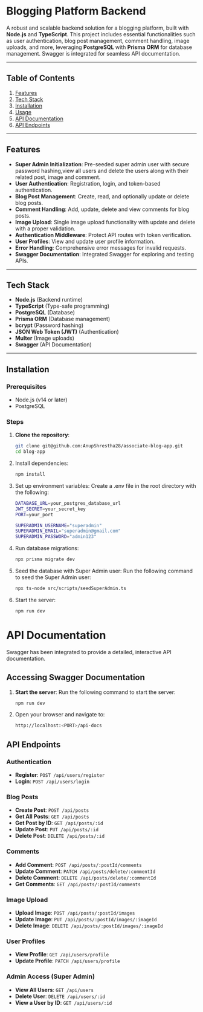 # Blogging Platform Backend  

A robust and scalable backend solution for a blogging platform, built with **Node.js** and **TypeScript**. This project includes essential functionalities such as user authentication, blog post management, comment handling, image uploads, and more, leveraging **PostgreSQL** with **Prisma ORM** for database management. Swagger is integrated for seamless API documentation.

---

## Table of Contents  

1. [Features](#features)  
2. [Tech Stack](#tech-stack)  
3. [Installation](#installation)  
4. [Usage](#usage)  
5. [API Documentation](#api-documentation)  
6. [API Endpoints](#api-endpoints)    

---

## Features  

- **Super Admin Initialization**: Pre-seeded super admin user with secure password hashing,view all users and delete the users along with their related post, image and comment.  
- **User Authentication**: Registration, login, and token-based authentication.  
- **Blog Post Management**: Create, read, and optionally update or delete blog posts.  
- **Comment Handling**: Add, update, delete and view comments for blog posts.  
- **Image Upload**: Single image upload functionality with update and delete with a proper validation.  
- **Authentication Middleware**: Protect API routes with token verification.  
- **User Profiles**: View and update user profile information.  
- **Error Handling**: Comprehensive error messages for invalid requests.  
- **Swagger Documentation**: Integrated Swagger for exploring and testing APIs.  

---

## Tech Stack  

- **Node.js** (Backend runtime)  
- **TypeScript** (Type-safe programming)  
- **PostgreSQL** (Database)  
- **Prisma ORM** (Database management)  
- **bcrypt** (Password hashing)  
- **JSON Web Token (JWT)** (Authentication)  
- **Multer** (Image uploads)  
- **Swagger** (API Documentation)  

---

## Installation  

### Prerequisites  

- Node.js (v14 or later)  
- PostgreSQL  

### Steps  

1. **Clone the repository**:  
   ```bash  
   git clone git@github.com:AnupShrestha28/associate-blog-app.git 
   cd blog-app
   
2. Install dependencies:
   ```bash
   npm install

3. Set up environment variables:
   Create a .env file in the root directory with the following:
   ```bash
   DATABASE_URL=your_postgres_database_url  
   JWT_SECRET=your_secret_key  
   PORT=your_port

   SUPERADMIN_USERNAME="superadmin"
   SUPERADMIN_EMAIL="superadmin@gmail.com"
   SUPERADMIN_PASSWORD="admin123"

4. Run database migrations:
   ```bash
   npx prisma migrate dev

5. Seed the database with Super Admin user:
   Run the following command to seed the Super Admin user:
   ```bash
   npx ts-node src/scripts/seedSuperAdmin.ts

6. Start the server:
   ```bash
   npm run dev

# API Documentation

Swagger has been integrated to provide a detailed, interactive API documentation.

## Accessing Swagger Documentation

1. **Start the server**:
   Run the following command to start the server:
   ```bash
   npm run dev
2. Open your browser and navigate to:
   ```bash
   http://localhost:<PORT>/api-docs

## API Endpoints

### Authentication
- **Register**: `POST /api/users/register`
- **Login**: `POST /api/users/login`

### Blog Posts
- **Create Post**: `POST /api/posts`
- **Get All Posts**: `GET /api/posts`
- **Get Post by ID**: `GET /api/posts/:id`
- **Update Post**: `PUT /api/posts/:id`
- **Delete Post**: `DELETE /api/posts/:id`

### Comments
- **Add Comment**: `POST /api/posts/:postId/comments`
- **Update Comment**: `PATCH /api/posts/delete/:commentId`
- **Delete Comment**: `DELETE /api/posts/delete/:commentId`
- **Get Comments**: `GET /api/posts/:postId/comments`

### Image Upload
- **Upload Image**: `POST /api/posts/:postId/images`
- **Update Image**: `PUT /api/posts/:postId/images/:imageId`
- **Delete Image**: `DELETE /api/posts/:postId/images/:imageId`

### User Profiles
- **View Profile**: `GET /api/users/profile`
- **Update Profile**: `PATCH /api/users/profile`

### Admin Access (Super Admin)
- **View All Users**: `GET /api/users`
- **Delete User**: `DELETE /api/users/:id`
- **View a User by ID**: `GET /api/users/:id`
